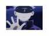 <img alt="Gif" width="100vw" src="https://raw.githubusercontent.com/Araekiel/Araekiel/master/gojo.gif">


